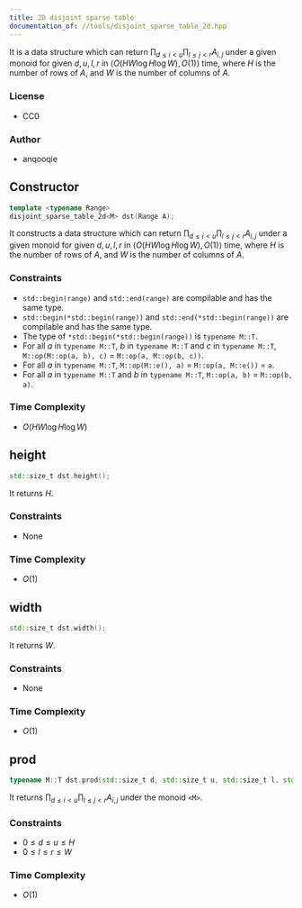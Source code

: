 ```yaml
---
title: 2D disjoint sparse table
documentation_of: //tools/disjoint_sparse_table_2d.hpp
---
```



It is a data structure which can return $\prod_{d \leq i < u} \prod_{l \leq j < r} A_{i, j}$ under a given monoid for given $d, u, l, r$ in $\langle O(HW \log H \log W), O(1) \rangle$ time, where $H$ is the number of rows of $A$, and $W$ is the number of columns of $A$.

### License
- CC0

### Author
- anqooqie

## Constructor
```cpp
template <typename Range>
disjoint_sparse_table_2d<M> dst(Range A);
```

It constructs a data structure which can return $\prod_{d \leq i < u} \prod_{l \leq j < r} A_{i, j}$ under a given monoid for given $d, u, l, r$ in $\langle O(HW \log H \log W), O(1) \rangle$ time, where $H$ is the number of rows of $A$, and $W$ is the number of columns of $A$.

### Constraints
- `std::begin(range)` and `std::end(range)` are compilable and has the same type.
- `std::begin(*std::begin(range))` and `std::end(*std::begin(range))` are compilable and has the same type.
- The type of `*std::begin(*std::begin(range))` is `typename M::T`.
- For all $a$ in `typename M::T`, $b$ in `typename M::T` and $c$ in `typename M::T`, `M::op(M::op(a, b), c)` $=$ `M::op(a, M::op(b, c))`.
- For all $a$ in `typename M::T`, `M::op(M::e(), a)` $=$ `M::op(a, M::e())` $=$ `a`.
- For all $a$ in `typename M::T` and $b$ in `typename M::T`, `M::op(a, b)` $=$ `M::op(b, a)`.

### Time Complexity
- $O(HW \log H \log W)$

## height
```cpp
std::size_t dst.height();
```

It returns $H$.

### Constraints
- None

### Time Complexity
- $O(1)$

## width
```cpp
std::size_t dst.width();
```

It returns $W$.

### Constraints
- None

### Time Complexity
- $O(1)$

## prod
```cpp
typename M::T dst.prod(std::size_t d, std::size_t u, std::size_t l, std::size_t r);
```

It returns $\prod_{d \leq i < u} \prod_{l \leq j < r} A_{i, j}$ under the monoid `<M>`.

### Constraints
- $0 \leq d \leq u \leq H$
- $0 \leq l \leq r \leq W$

### Time Complexity
- $O(1)$
